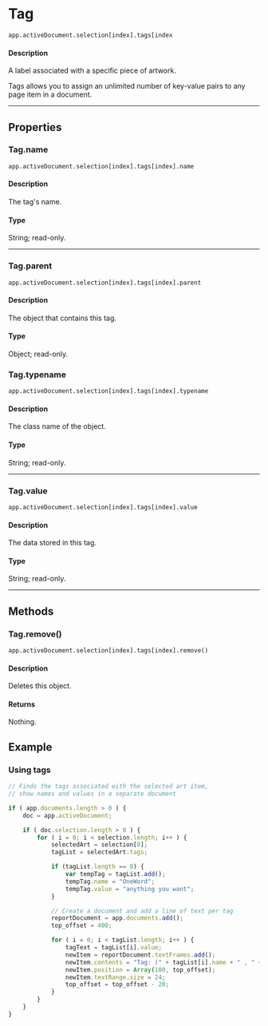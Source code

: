 # Tag

`app.activeDocument.selection[index].tags[index`

#### Description

A label associated with a specific piece of artwork.

Tags allows you to assign an unlimited number of key-value pairs to any page item in a document.

---

## Properties

### Tag.name

`app.activeDocument.selection[index].tags[index].name`

#### Description

The tag's name.

#### Type

String; read-only.

---

### Tag.parent

`app.activeDocument.selection[index].tags[index].parent`

#### Description

The object that contains this tag.

#### Type

Object; read-only.

### Tag.typename

`app.activeDocument.selection[index].tags[index].typename`

#### Description

The class name of the object.

#### Type

String; read-only.

---

### Tag.value

`app.activeDocument.selection[index].tags[index].value`

#### Description

The data stored in this tag.

#### Type

String; read-only.

---

## Methods

### Tag.remove()

`app.activeDocument.selection[index].tags[index].remove()`

#### Description

Deletes this object.

#### Returns

Nothing.

## Example

### Using tags

```javascript
// Finds the tags associated with the selected art item,
// show names and values in a separate document

if ( app.documents.length > 0 ) {
    doc = app.activeDocument;

    if ( doc.selection.length > 0 ) {
        for ( i = 0; i < selection.length; i++ ) {
            selectedArt = selection[0];
            tagList = selectedArt.tags;

            if (tagList.length == 0) {
                var tempTag = tagList.add();
                tempTag.name = "OneWord";
                tempTag.value = "anything you want";
            }

            // Create a document and add a line of text per tag
            reportDocument = app.documents.add();
            top_offset = 400;

            for ( i = 0; i < tagList.length; i++ ) {
                tagText = tagList[i].value;
                newItem = reportDocument.textFrames.add();
                newItem.contents = "Tag: (" + tagList[i].name + " , " + tagText + ")";
                newItem.position = Array(100, top_offset);
                newItem.textRange.size = 24;
                top_offset = top_offset - 20;
            }
        }
    }
}
```
